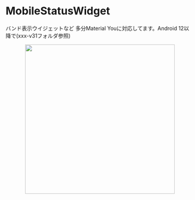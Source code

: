 # MobileStatusWidget
バンド表示ウイジェットなど
多分Material Youに対応してます。Android 12以降で(xxx-v31フォルダ参照)

<p align="center">
  <img src="https://imgur.com/2FD3Y38.png" width="400">
</p>

